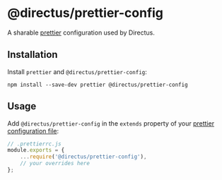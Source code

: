 # @directus/prettier-config

A sharable [prettier](https://prettier.io/) configuration used by Directus.

## Installation

Install `prettier` and `@directus/prettier-config`:

    npm install --save-dev prettier @directus/prettier-config

## Usage

Add `@directus/prettier-config` in the `extends` property of your
[prettier configuration file](https://prettier.io/docs/en/configuration.html):

```js
// .prettierrc.js
module.exports = {
	...require('@directus/prettier-config'),
	// your overrides here
};
```
